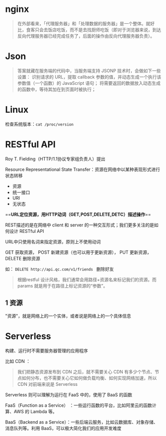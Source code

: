 # nginx

> 在外部看来，「代理服务器」和「处理数据的服务器」是一个整体。就好比，食客只会去饭店吃饭，而不是去找厨师吃饭（即对于浏览器来说，到达反向代理服务器已经完成任务了，后面的操作由反向代理服务器负责）。

# Json

> 答案就藏在服务端的代码中，当服务端支持 JSONP 技术时，会做如下一些设置：
> 识别请求的 URL，提取 callback 参数的值，并动态生成一个执行该参数值（一个函数）的 JavaScript 语句；
> 将需要返回的数据放入动态生成的函数中，等待其加在到页面时被执行；





# Linux

检查系统版本：`cat /proc/version`







# RESTful API

Roy T. Fielding（HTTP/1.1协议专家组负责人）提出

Resource Representational State Transfer：资源在网络中以某种表现形式进行状态转移

- 资源
- 统一接口
- URI
- 无状态

==**URL定位资源，用HTTP动词（GET,POST,DELETE,DETC）描述操作**==

REST描述的是在网络中 client 和 server 的一种交互形式；我们更多关注的是如何设计 RESTful API



URL中只使用名词来指定资源，原则上不使用动词

GET    获取资源，
POST  新建资源（也可以用于更新资源），
PUT    更新资源，
DELETE  删除资源

如：
`DELETE http://api.qc.com/v1/friends ` 删除好友



> 根据restful 设计风格，我们通常会用路径+资源名来标记我们的资源。而 params 就是用于在路径上标记资源的“参数”。



## 1 资源

"资源"，就是网络上的一个实体，或者说是网络上的一个具体信息





# Serverless

构建、运行时不需要服务器管理的应用程序



比如 CDN ：

> 我们把静态资源发布到 CDN 之后，就不需要关心 CDN 有多少个节点、节点如何分布，也不需要关心它如何做负载均衡、如何实现网络加速，所以 CDN 对前端来说是 Serverless



Serverless 则可以理解为运行在 FaaS 中的，使用了 BaaS 的函数

FaaS（Function as a Service） ：一些运行函数的平台，比如阿里云的函数计算、AWS 的 Lambda 等。

BaaS（Backend as a Service）：一些后端云服务，比如云数据库、对象存储、消息队列等。利用 BaaS，可以极大简化我们的应用开发难度